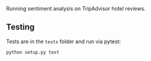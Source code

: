 Running sentiment analysis on TripAdvisor hotel reviews.


Testing
-------
Tests are in the `tests` folder and run via pytest:

```angular2
python setup.py test
```
